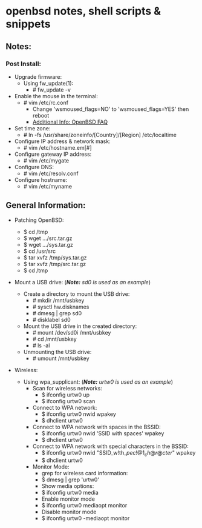 # openbsd notes, shell scripts & snippets

## Notes:
### Post Install:
* Upgrade firmware:
  * Using fw_update(1):
    * \# fw_update -v
* Enable the mouse in the terminal:
  * \# vim /etc/rc.conf
    * Change 'wsmoused_flags=NO' to 'wsmoused_flags=YES' then reboot
	* [Additional Info: OpenBSD FAQ](https://www.openbsd.org/faq/faq7.html)
* Set time zone:
  * \# ln -fs /usr/share/zoneinfo/[Country]/[Region] /etc/localtime
* Configure IP address & network mask:
  * \# vim /etc/hostname.em[#]
* Configure gateway IP address:
  * \# vim /etc/mygate
* Configure DNS:
  * \# vim /etc/resolv.conf
* Configure hostname:
  * \# vim /etc/myname
## General Information:
* Patching OpenBSD:
  * \$ cd /tmp
  * \$ wget .../src.tar.gz
  * \$ wget .../sys.tar.gz
  * \$ cd /usr/src
  * \$ tar xvfz /tmp/sys.tar.gz
  * \$ tar xvfz /tmp/src.tar.gz
  * \$ cd /tmp

* Mount a USB drive: (_**Note:** sd0 is used as an example_)
  * Create a directory to mount the USB drive:
    * \# mkdir /mnt/usbkey
	* \# sysctl hw.disknames
	* \# dmesg | grep sd0
	* \# disklabel sd0
  * Mount the USB drive in the created directory:
    * \# mount /dev/sd0i /mnt/usbkey
	* \# cd /mnt/usbkey
	* \# ls -al
  * Unmounting the USB drive:
    * \# umount /mnt/usbkey
* Wireless:
  * Using wpa_supplicant: (_**Note:** urtw0 is used as an example_)
    * Scan for wireless networks:
	  * \$ ifconfig urtw0 up
	  * \$ ifconfig urtw0 scan
	* Connect to WPA network:
	  * \$ ifconfig urtw0 nwid <SSID> wpakey <PASS>
	  * \$ dhclient urtw0
	* Connect to WPA network with spaces in the BSSID:
	  * \$ ifconfig urtw0 nwid 'SSID with spaces' wpakey <PASS>
	  * \$ dhclient urtw0
	* Connect to WPA network with special characters in the BSSID:
	  * \$ ifconfig urtw0 nwid "SSID_w!th_$pec!@1_ch@r@cter$" wpakey <PASS>
	  * \$ dhclient urtw0
	* Monitor Mode:
	  * grep for wireless card information:
	  * \$ dmesg | grep 'urtw0'
	  * Show media options:
	  * \$ ifconfig urtw0 media
      * Enable monitor mode
	  * \$ ifconfig urtw0 mediaopt monitor
	  * Disable monitor mode
	  * \$ ifconfig urtw0 -mediaopt monitor
